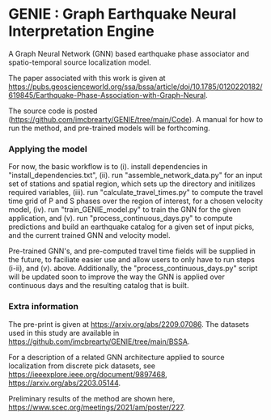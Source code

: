 # GENIE : Graph Earthquake Neural Interpretation Engine

A Graph Neural Network (GNN) based earthquake phase associator and spatio-temporal source localization model. 

The paper associated with this work is given at https://pubs.geoscienceworld.org/ssa/bssa/article/doi/10.1785/0120220182/619845/Earthquake-Phase-Association-with-Graph-Neural.

The source code is posted (https://github.com/imcbrearty/GENIE/tree/main/Code). A manual for how to run the method, and pre-trained models will be forthcoming. 

### Applying the model

For now, the basic workflow is to (i). install dependencies in "install_dependencies.txt", (ii). run "assemble_network_data.py" for an input set of stations and spatial region, which sets up the directory and initilizes required variables, (iii). run "calculate_travel_times.py" to compute the travel time grid of P and S phases over the region of interest, for a chosen velocity model, (iv). run "train_GENIE_model.py" to train the GNN for the given application, and (v). run "process_continuous_days.py" to compute predictions and build an earthquake catalog for a given set of input picks, and the current trained GNN and velocity model.

Pre-trained GNN's, and pre-computed travel time fields will be supplied in the future, to faciliate easier use and allow users to only have to run steps (i-ii), and (v). above. Additionally, the "process_continuous_days.py" script will be updated soon to improve the way the GNN is applied over continuous days and the resulting catalog that is built.


### Extra information

The pre-print is given at https://arxiv.org/abs/2209.07086. The datasets used in this study are available in https://github.com/imcbrearty/GENIE/tree/main/BSSA.

For a description of a related GNN architecture applied to source localization from discrete pick datasets, see https://ieeexplore.ieee.org/document/9897468, https://arxiv.org/abs/2203.05144.

Preliminary results of the method are shown here, https://www.scec.org/meetings/2021/am/poster/227.
